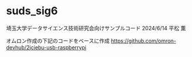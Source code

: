 # suds_sig6
埼玉大学データサイエンス技術研究会向けサンプルコード
2024/6/14 平松 薫

オムロン作成の下記のコードをベースに作成
https://github.com/omron-devhub/2jciebu-usb-raspberrypi
